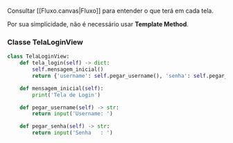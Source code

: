 
Consultar [[Fluxo.canvas|Fluxo]] para entender o que terá em cada tela.

Por sua simplicidade, não é necessário usar **Template Method**.
### Classe TelaLoginView

```Python
class TelaLoginView:
	def tela_login(self) -> dict:
		self.mensagem_inicial()
		return {'username': self.pegar_username(), 'senha': self.pegar_senha()}

	def mensagem_inicial(self):
		print('Tela de Login')

	def pegar_username(self) -> str:
		return input('Username: ')

	def pegar_senha(self) -> str:
		return input('Senha   : ')
```
